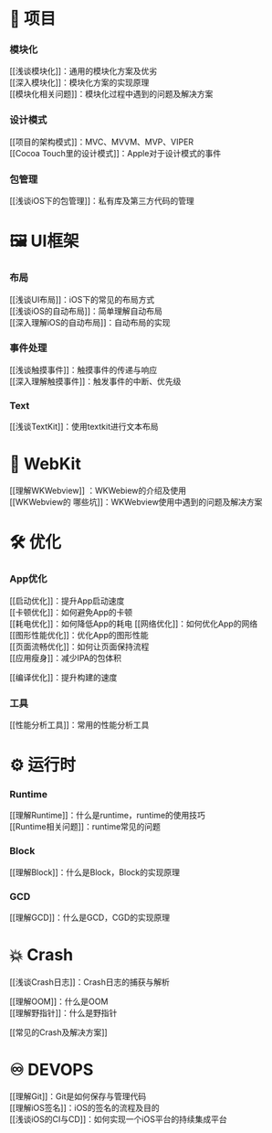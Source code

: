 # 🧰 项目

### 模块化
[[浅谈模块化]]：通用的模块化方案及优劣  
[[深入模块化]]：模块化方案的实现原理  
[[模块化相关问题]]：模块化过程中遇到的问题及解决方案  

### 设计模式  
[[项目的架构模式]]：MVC、MVVM、MVP、VIPER  
[[Cocoa Touch里的设计模式]]：Apple对于设计模式的事件  

### 包管理  
[[浅谈iOS下的包管理]]：私有库及第三方代码的管理  

# 🖼 UI框架  

### 布局  
[[浅谈UI布局]]：iOS下的常见的布局方式  
[[浅谈iOS的自动布局]]：简单理解自动布局  
[[深入理解iOS的自动布局]]：自动布局的实现  

### 事件处理  
[[浅谈触摸事件]]：触摸事件的传递与响应   
[[深入理解触摸事件]]：触发事件的中断、优先级  

### Text  
[[浅谈TextKit]]：使用textkit进行文本布局  

# 📡 WebKit  
[[理解WKWebview]] ：WKWebiew的介绍及使用  
[[WKWebview的 哪些坑]]：WKWebview使用中遇到的问题及解决方案  

# 🛠 优化  

### App优化  
[[启动优化]]：提升App启动速度  
[[卡顿优化]]：如何避免App的卡顿  
[[耗电优化]]：如何降低App的耗电 
[[网络优化]]：如何优化App的网络    
[[图形性能优化]]：优化App的图形性能  
[[页面流畅优化]]：如何让页面保持流程  
[[应用瘦身]]：减少IPA的包体积  

[[编译优化]]：提升构建的速度    


### 工具
[[性能分析工具]]：常用的性能分析工具  

# ⚙️ 运行时  
### Runtime  
[[理解Runtime]]：什么是runtime，runtime的使用技巧  
[[Runtime相关问题]]：runtime常见的问题  

### Block
[[理解Block]]：什么是Block，Block的实现原理 

### GCD  
[[理解GCD]]：什么是GCD，CGD的实现原理  

# 💥 Crash
[[浅谈Crash日志]]：Crash日志的捕获与解析  

[[理解OOM]]：什么是OOM  
[[理解野指针]]：什么是野指针  

[[常见的Crash及解决方案]]  

# ♾ DEVOPS
[[理解Git]]：Git是如何保存与管理代码  
[[理解iOS签名]]：iOS的签名的流程及目的  
[[浅谈iOS的CI与CD]]：如何实现一个iOS平台的持续集成平台  

